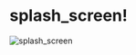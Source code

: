 # splash_screen!
![splash_screen](https://user-images.githubusercontent.com/96202686/227701516-1b91f3f0-03bf-4a2f-898c-fdebfe850146.gif)
